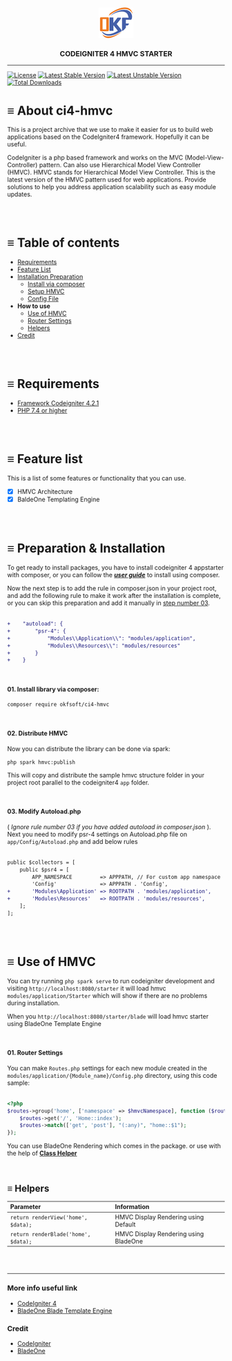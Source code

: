 <br/>
<div align="center">
  <img src="https://raw.githubusercontent.com/okfsoft/art/master/logo/okf-logo.png" width="80" alt="mscodev"/>
  <h3>CODEIGNITER 4 HMVC STARTER</h3>
</div>

---

[![License](http://poser.pugx.org/okfsoft/ci4-hmvc/license)](https://packagist.org/packages/okfsoft/ci4-hmvc)
[![Latest Stable Version](http://poser.pugx.org/okfsoft/ci4-hmvc/v)](https://packagist.org/packages/okfsoft/ci4-hmvc)
[![Latest Unstable Version](http://poser.pugx.org/okfsoft/ci4-hmvc/v/unstable)](https://packagist.org/packages/okfsoft/ci4-hmvc)
[![Total Downloads](http://poser.pugx.org/okfsoft/ci4-hmvc/downloads)](https://packagist.org/packages/okfsoft/ci4-hmvc)

# ≡ About ci4-hmvc
This is a project archive that we use to make it easier for us to build web applications based on the CodeIgniter4 framework. Hopefully it can be useful.

CodeIgniter is a php based framework and works on the MVC (Model-View-Controller) pattern. Can also use Hierarchical Model View Controller (HMVC).
HMVC stands for Hierarchical Model View Controller. This is the latest version of the HMVC pattern used for web applications. Provide solutions to help you address application scalability such as easy module updates.

<br/>
<br/>

# ≡ Table of contents
* [Requirements](#-requirements)
* [Feature List](#-feature-list)
* [Installation Preparation](#-preparation--installation)
  * [Install via composer](#install-library-via-composer)
  * [Setup HMVC](#02-distribute-hmvc)
  * [Config File](#03-modify-autoloadphp)
* **How to use**
  * [Use of HMVC](#-use-of-hmvc)
  * [Router Settings](#01-router-settings)
  * [Helpers](#-helpers)
* [Credit](#credit)


<br/>
<br/>

# ≡ Requirements
* [Framework Codeigniter 4.2.1](https://github.com/codeigniter4/framework)
* [PHP 7.4 or higher](https://www.php.net/releases/8.1/en.php)

<br/>
<br/>

# ≡ Feature list
This is a list of some features or functionality that you can use.
- [x] HMVC Architecture
- [x] BaldeOne Templating Engine

<br/>
<br/>

# ≡ Preparation & Installation
To get ready to install packages, you have to install codeigniter 4 appstarter with composer, or you can follow the [**_user guide_**](https://codeigniter4.github.io/userguide/installation/installing_composer.html) to install using composer.

Now the next step is to add the rule in composer.json in your project root, and add the following rule to make it work after the installation is complete, or you can skip this preparation and add it manually in [step number 03](#03-modify-autoloadphp).

```diff

+    "autoload": {
+        "psr-4": {
+            "Modules\\Application\\": "modules/application",
+            "Modules\\Resources\\": "modules/resources"
+        }
+    }

```

<br/>

#### 01. Install library via composer:

```shell
composer require okfsoft/ci4-hmvc
```

<br/>

#### 02. Distribute HMVC
Now you can distribute the library can be done via spark:

```shell
php spark hmvc:publish
```
This will copy and distribute the sample hmvc structure folder in your project root parallel to the codeigniter4 `app` folder.

<br/>

#### 03. Modify Autoload.php
( _Ignore rule number 03 if you have added autoload in composer.json_ ).\
Next you need to modify psr-4 settings on Autoload.php file on `app/Config/Autoload.php` and add below rules

```diff

public $collectors = [
    public $psr4 = [
        APP_NAMESPACE         => APPPATH, // For custom app namespace
        'Config'              => APPPATH . 'Config',
+       'Modules\Application' => ROOTPATH . 'modules/application',
+       'Modules\Resources'   => ROOTPATH . 'modules/resources',
    ];
];

```

<br/>
<br/>

# ≡ Use of HMVC
You can try running `php spark serve` to run codeigniter development and visiting `http://localhost:8080/starter` it will load hmvc `modules/application/Starter` which will show if there are no problems during installation.

When you `http://localhost:8080/starter/blade` will load hmvc starter using BladeOne Template Engine

<br/>

#### 01. Router Settings
You can make `Routes.php` settings for each new module created in the `modules/application/{Module_name}/Config.php` directory, using this code sample:
```php

<?php
$routes->group('home', ['namespace' => $hmvcNamespace], function ($routes) {
	$routes->get('/', 'Home::index');
	$routes->match(['get', 'post'], "(:any)", "home::$1");
});

```
You can use BladeOne Rendering which comes in the package. or use with the help of [**Class Helper**](#-helpers)

<br/>

## ≡ Helpers
| **Parameter**                        | **Information**                       |
|:-------------------------------------|:--------------------------------------|
| `return renderView('home', $data);`  | HMVC Display Rendering using Default  |
| `return renderBlade('home', $data);` | HMVC Display Rendering using BladeOne |


<br>
<br>

----

### More info useful link
- [CodeIgniter 4](https://codeigniter4.github.io/userguide/index.html)
- [BladeOne Blade Template Engine](https://github.com/EFTEC/BladeOne)


### Credit
- [CodeIgniter](https://github.com/codeigniter4)
- [BladeOne](https://github.com/EFTEC/BladeOne)